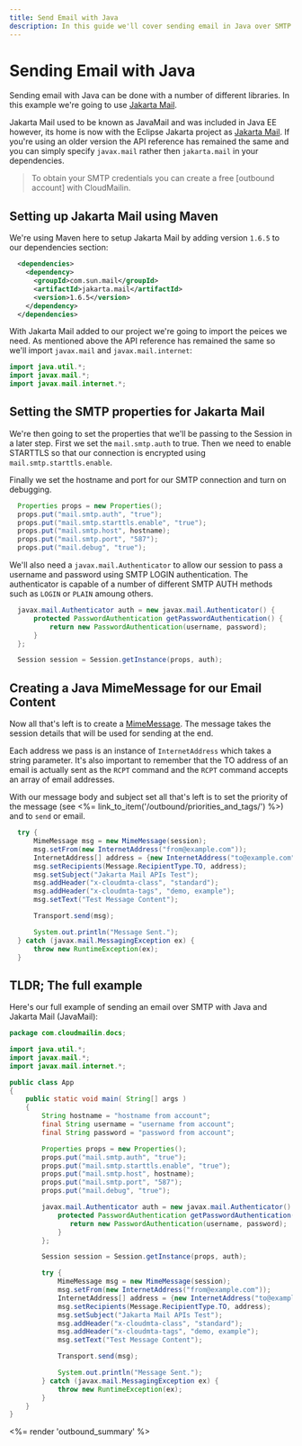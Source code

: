 ```yaml
---
title: Send Email with Java
description: In this guide we'll cover sending email in Java over SMTP with CloudMailin.
---
```


# Sending Email with Java

Sending email with Java can be done with a number of different libraries. In this example we're
going to use [Jakarta Mail].

Jakarta Mail used to be known as JavaMail and was included in Java EE however, its home is now
with the Eclipse Jakarta project as [Jakarta Mail]. If you're using an older version the API
reference has remained the same and you can simply specify `javax.mail` rather then `jakarta.mail`
in your dependencies.

> To obtain your SMTP credentials you can create a free [outbound account] with CloudMailin.

## Setting up Jakarta Mail using Maven

We're using Maven here to setup Jakarta Mail by adding version `1.6.5` to our dependencies section:

```xml
  <dependencies>
    <dependency>
      <groupId>com.sun.mail</groupId>
      <artifactId>jakarta.mail</artifactId>
      <version>1.6.5</version>
    </dependency>
  </dependencies>
```

With Jakarta Mail added to our project we're going to import the peices we need. As mentioned above
the API reference has remained the same so we'll import `javax.mail` and `javax.mail.internet`:

```java
import java.util.*;
import javax.mail.*;
import javax.mail.internet.*;
```

## Setting the SMTP properties for Jakarta Mail

We're then going to set the properties that we'll be passing to the Session in a later step.
First we set the `mail.smtp.auth` to true. Then we need to enable STARTTLS so that our connection is
encrypted using `mail.smtp.starttls.enable`.

Finally we set the hostname and port for our SMTP connection and turn on debugging.

```java
  Properties props = new Properties();
  props.put("mail.smtp.auth", "true");
  props.put("mail.smtp.starttls.enable", "true");
  props.put("mail.smtp.host", hostname);
  props.put("mail.smtp.port", "587");
  props.put("mail.debug", "true");
```

We'll also need a `javax.mail.Authenticator` to allow our session to pass a username and password
using SMTP LOGIN authentication. The authenticator is capable of a number of different SMTP AUTH
methods such as `LOGIN` or `PLAIN` amoung others.

```java
  javax.mail.Authenticator auth = new javax.mail.Authenticator() {
      protected PasswordAuthentication getPasswordAuthentication() {
          return new PasswordAuthentication(username, password);
      }
  };

  Session session = Session.getInstance(props, auth);
```

## Creating a Java MimeMessage for our Email Content

Now all that's left is to create a [MimeMessage]. The message takes the session details that will
be used for sending at the end.

Each address we pass is an instance of `InternetAddress` which takes a string parameter. It's also
important to remember that the TO address of an email is actually sent as the `RCPT` command and the
`RCPT` command accepts an array of email addresses.

With our message body and subject set all that's left is to set the priority of the message
(see <%= link_to_item('/outbound/priorities_and_tags/') %>) and to `send` or email.

```java
  try {
      MimeMessage msg = new MimeMessage(session);
      msg.setFrom(new InternetAddress("from@example.com"));
      InternetAddress[] address = {new InternetAddress("to@example.com")};
      msg.setRecipients(Message.RecipientType.TO, address);
      msg.setSubject("Jakarta Mail APIs Test");
      msg.addHeader("x-cloudmta-class", "standard");
      msg.addHeader("x-cloudmta-tags", "demo, example");
      msg.setText("Test Message Content");

      Transport.send(msg);

      System.out.println("Message Sent.");
  } catch (javax.mail.MessagingException ex) {
      throw new RuntimeException(ex);
  }
```

## TLDR; The full example

Here's our full example of sending an email over SMTP with Java and Jakarta Mail (JavaMail):

```java
package com.cloudmailin.docs;

import java.util.*;
import javax.mail.*;
import javax.mail.internet.*;

public class App
{
    public static void main( String[] args )
    {
        String hostname = "hostname from account";
        final String username = "username from account";
        final String password = "password from account";

        Properties props = new Properties();
        props.put("mail.smtp.auth", "true");
        props.put("mail.smtp.starttls.enable", "true");
        props.put("mail.smtp.host", hostname);
        props.put("mail.smtp.port", "587");
        props.put("mail.debug", "true");

        javax.mail.Authenticator auth = new javax.mail.Authenticator() {
            protected PasswordAuthentication getPasswordAuthentication() {
               return new PasswordAuthentication(username, password);
            }
        };

        Session session = Session.getInstance(props, auth);

        try {
            MimeMessage msg = new MimeMessage(session);
            msg.setFrom(new InternetAddress("from@example.com"));
            InternetAddress[] address = {new InternetAddress("to@example.com")};
            msg.setRecipients(Message.RecipientType.TO, address);
            msg.setSubject("Jakarta Mail APIs Test");
            msg.addHeader("x-cloudmta-class", "standard");
            msg.addHeader("x-cloudmta-tags", "demo, example");
            msg.setText("Test Message Content");

            Transport.send(msg);

            System.out.println("Message Sent.");
        } catch (javax.mail.MessagingException ex) {
            throw new RuntimeException(ex);
        }
    }
}
```

<%= render 'outbound_summary' %>

[Jakarta Mail]: https://eclipse-ee4j.github.io/mail/
[MimeMessage]: https://eclipse-ee4j.github.io/mail/docs/api/jakarta.mail/jakarta/mail/internet/MimeMessage.html
